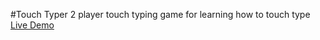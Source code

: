 #Touch Typer
2 player touch typing game for learning how to touch type
[Live Demo]([https://touchtype](https://effulgent-shortbread-c7740f.netlify.app)https://effulgent-shortbread-c7740f.netlify.app)
